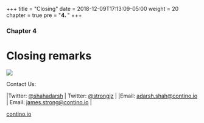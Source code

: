 +++
title = "Closing"
date = 2018-12-09T17:13:09-05:00
weight = 20
chapter = true
pre = "<b>4. </b>"
+++

### Chapter 4

# Closing remarks


![](/intro-k8/images/partyparrot.gif )

Contact Us:

|Twitter: [@shahadarsh](https://twitter.com/shahadarsh) | Twitter: [@strongjz](https://twitter.com/strongjz) |
|Email: [adarsh.shah@contino.io](mailto:adarsh.shah@contino.io) | Email: [james.strong@contino.io](mailto:james.strong@contino.io) |

[contino.io](https://www.contino.io/)